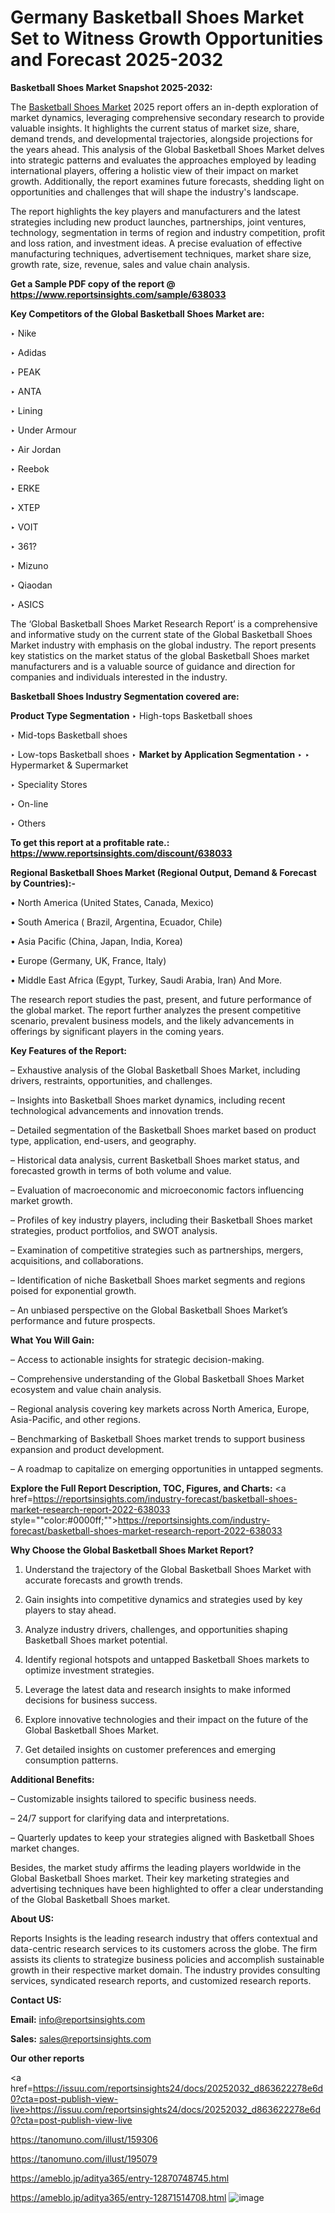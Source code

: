 # Germany Basketball Shoes Market Set to Witness Growth Opportunities and Forecast 2025-2032

<strong>Basketball Shoes Market Snapshot 2025-2032:</strong>

The <a href=https://www.reportsinsights.com/sample/638033>Basketball Shoes Market</a> 2025 report offers an in-depth exploration of market dynamics, leveraging comprehensive secondary research to provide valuable insights. It highlights the current status of market size, share, demand trends, and developmental trajectories, alongside projections for the years ahead. This analysis of the Global Basketball Shoes Market delves into strategic patterns and evaluates the approaches employed by leading international players, offering a holistic view of their impact on market growth. Additionally, the report examines future forecasts, shedding light on opportunities and challenges that will shape the industry's landscape.

The report highlights the key players and manufacturers and the latest strategies including new product launches, partnerships, joint ventures, technology, segmentation in terms of region and industry competition, profit and loss ration, and investment ideas. A precise evaluation of effective manufacturing techniques, advertisement techniques, market share size, growth rate, size, revenue, sales and value chain analysis.

<strong>Get a Sample PDF copy of the report @ <a href=https://www.reportsinsights.com/sample/638033 style=color:#0000ff;>https://www.reportsinsights.com/sample/638033</a></strong>

<strong>Key Competitors of the Global Basketball Shoes Market are:</strong>

‣ Nike

‣ Adidas

‣ PEAK

‣ ANTA

‣ Lining

‣ Under Armour

‣ Air Jordan

‣ Reebok

‣ ERKE

‣ XTEP

‣ VOIT

‣ 361?

‣ Mizuno

‣ Qiaodan

‣ ASICS

The ‘Global Basketball Shoes Market Research Report’ is a comprehensive and informative study on the current state of the Global Basketball Shoes Market industry with emphasis on the global industry. The report presents key statistics on the market status of the global Basketball Shoes market manufacturers and is a valuable source of guidance and direction for companies and individuals interested in the industry.

<strong>Basketball Shoes Industry Segmentation covered are:</strong>

<strong>Product Type Segmentation</strong>
‣
High-tops Basketball shoes

‣ Mid-tops Basketball shoes

‣ Low-tops Basketball shoes
‣ 
<strong>Market by Application Segmentation</strong>
‣
‣  Hypermarket & Supermarket

‣ Speciality Stores

‣ On-line

‣ Others

<strong>To get this report at a profitable rate.: <a href=https://www.reportsinsights.com/discount/638033 style=color:#0000ff;>https://www.reportsinsights.com/discount/638033</a></strong>

<strong>Regional Basketball Shoes Market (Regional Output, Demand &amp; Forecast by Countries):-</strong>

• North America (United States, Canada, Mexico)

• South America ( Brazil, Argentina, Ecuador, Chile)

• Asia Pacific (China, Japan, India, Korea)

• Europe (Germany, UK, France, Italy)

• Middle East Africa (Egypt, Turkey, Saudi Arabia, Iran) And More.

The research report studies the past, present, and future performance of the global market. The report further analyzes the present competitive scenario, prevalent business models, and the likely advancements in offerings by significant players in the coming years.

<strong>Key Features of the Report:</strong>

– Exhaustive analysis of the Global Basketball Shoes Market, including drivers, restraints, opportunities, and challenges.

– Insights into Basketball Shoes market dynamics, including recent technological advancements and innovation trends.

– Detailed segmentation of the Basketball Shoes market based on product type, application, end-users, and geography.

– Historical data analysis, current Basketball Shoes market status, and forecasted growth in terms of both volume and value.

– Evaluation of macroeconomic and microeconomic factors influencing market growth.

– Profiles of key industry players, including their Basketball Shoes market strategies, product portfolios, and SWOT analysis.

– Examination of competitive strategies such as partnerships, mergers, acquisitions, and collaborations.

– Identification of niche Basketball Shoes market segments and regions poised for exponential growth.

– An unbiased perspective on the Global Basketball Shoes Market’s performance and future prospects.

<strong>What You Will Gain:</strong>

– Access to actionable insights for strategic decision-making.

– Comprehensive understanding of the Global Basketball Shoes Market ecosystem and value chain analysis.

– Regional analysis covering key markets across North America, Europe, Asia-Pacific, and other regions.

– Benchmarking of Basketball Shoes market trends to support business expansion and product development.

– A roadmap to capitalize on emerging opportunities in untapped segments.

<strong>Explore the Full Report Description, TOC, Figures, and Charts:</strong>
<a href=https://reportsinsights.com/industry-forecast/basketball-shoes-market-research-report-2022-638033 style=""color:#0000ff;"">https://reportsinsights.com/industry-forecast/basketball-shoes-market-research-report-2022-638033</a>

<strong>Why Choose the Global Basketball Shoes Market Report?</strong>

1. Understand the trajectory of the Global Basketball Shoes Market with accurate forecasts and growth trends.

2. Gain insights into competitive dynamics and strategies used by key players to stay ahead.

3. Analyze industry drivers, challenges, and opportunities shaping Basketball Shoes market potential.

4. Identify regional hotspots and untapped Basketball Shoes markets to optimize investment strategies.

5. Leverage the latest data and research insights to make informed decisions for business success.

6. Explore innovative technologies and their impact on the future of the Global Basketball Shoes Market.

7. Get detailed insights on customer preferences and emerging consumption patterns.

<strong>Additional Benefits:</strong>

– Customizable insights tailored to specific business needs.

– 24/7 support for clarifying data and interpretations.

– Quarterly updates to keep your strategies aligned with Basketball Shoes market changes.

Besides, the market study affirms the leading players worldwide in the Global Basketball Shoes market. Their key marketing strategies and advertising techniques have been highlighted to offer a clear understanding of the Global Basketball Shoes market.

<strong><strong>About US</strong>:</strong>

Reports Insights is the leading research industry that offers contextual and data-centric research services to its customers across the globe. The firm assists its clients to strategize business policies and accomplish sustainable growth in their respective market domain. The industry provides consulting services, syndicated research reports, and customized research reports.

<strong>Contact US:</strong>

<p class=><b>Email:</b> <a href=mailto:info@reportsinsights.com>info@reportsinsights.com</a></p>
<p class=><b>Sales:</b> <a href=mailto:sales@reportsinsights.com>sales@reportsinsights.com</a></p>

<strong>Our other reports</strong>

<a href=https://issuu.com/reportsinsights24/docs/20252032_d863622278e6d0?cta=post-publish-view-live>https://issuu.com/reportsinsights24/docs/20252032_d863622278e6d0?cta=post-publish-view-live</a>

<a href=https://tanomuno.com/illust/159306>https://tanomuno.com/illust/159306</a>

<a href=https://tanomuno.com/illust/195079>https://tanomuno.com/illust/195079</a>

<a href=https://ameblo.jp/aditya365/entry-12870748745.html>https://ameblo.jp/aditya365/entry-12870748745.html</a>

<a href=https://ameblo.jp/aditya365/entry-12871514708.html>https://ameblo.jp/aditya365/entry-12871514708.html</a>
![image](https://github.com/user-attachments/assets/672b2203-ef24-4d68-b5e2-d5cb1f49a117)
